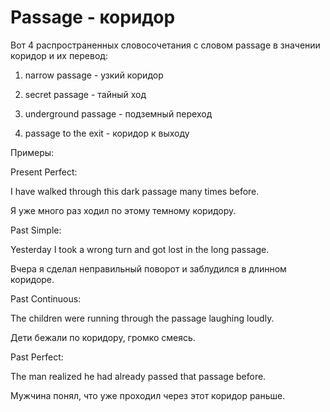# Passage - коридор

Вот 4 распространенных словосочетания с словом passage в значении коридор и их перевод:

1. narrow passage - узкий коридор

2. secret passage - тайный ход

3. underground passage - подземный переход

4. passage to the exit - коридор к выходу

Примеры:

Present Perfect:

I have walked through this dark passage many times before.

Я уже много раз ходил по этому темному коридору.

Past Simple:

Yesterday I took a wrong turn and got lost in the long passage.

Вчера я сделал неправильный поворот и заблудился в длинном коридоре.

Past Continuous:

The children were running through the passage laughing loudly.

Дети бежали по коридору, громко смеясь.

Past Perfect:

The man realized he had already passed that passage before.

Мужчина понял, что уже проходил через этот коридор раньше.
